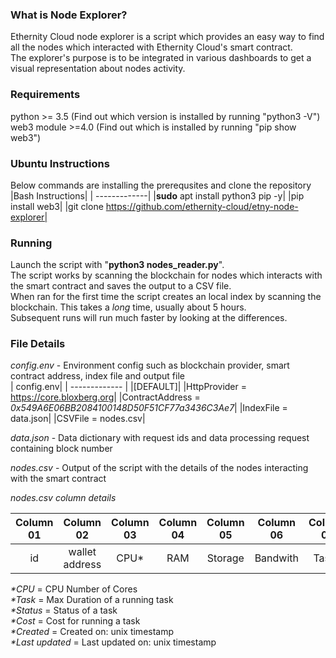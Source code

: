### What is Node Explorer?
Ethernity Cloud node explorer is a script which provides an easy way to find all the nodes which interacted with Ethernity Cloud's smart contract. <br />
The explorer's purpose is to be integrated in various dashboards to get a visual representation about nodes activity. <br />

### Requirements
python >= 3.5 (Find out which version is installed by running "python3 -V") <br />
web3 module >=4.0 (Find out which is installed by running "pip show web3") <br />

### Ubuntu Instructions
Below commands are installing the prerequsites and clone the repository
|Bash Instructions| 
| -------------|
|**sudo** apt install python3 pip -y|
|pip install web3|
|git clone https://github.com/ethernity-cloud/etny-node-explorer|

### Running
Launch the script with "**python3 nodes_reader.py**".  <br />
The script works by scanning the blockchain for nodes which interacts with the smart contract and saves the output to a CSV file. <br />
When ran for the first time the script creates an local index by scanning the blockchain. This takes a *long* time, usually about 5 hours.  <br />
Subsequent runs will run much faster by looking at the differences.

### File Details
*config.env* - Environment config such as blockchain provider, smart contract address, index file and output file <br />
| config.env| 
| ------------- |
|[DEFAULT]|
|HttpProvider = https://core.bloxberg.org|
|ContractAddress = *0x549A6E06BB2084100148D50F51CF77a3436C3Ae7*|
|IndexFile = data.json|
|CSVFile = nodes.csv|

*data.json* - Data dictionary with request ids and data processing request containing block number <br />

*nodes.csv* - Output of the script with the details of the nodes interacting with the smart contract <br />

*nodes.csv column details* <br />

| Column 01  | Column 02 | Column 03 | Column 04 | Column 05 | Column 06 | Column 07 | Column 08 | Column 09 | Column 10 |Column   11|
| :---: | :---: | :---: | :---: | :---: | :---: | :---: | :---: | :---: | :---: | :---: |
|id|wallet address|CPU*|RAM|Storage|Bandwith   |Task*|Status*|Cost*|Created*|Last updated*|


_*CPU_ = CPU Number of Cores <br />
_*Task_ = Max Duration of a running task <br />
_*Status_ = Status of a task <br />
_*Cost_ = Cost for running a task <br />
_*Created_ = Created on: unix timestamp <br />
_*Last updated_ = Last updated on: unix timestamp <br />
